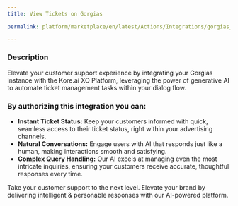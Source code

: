 ```yaml
---
title: View Tickets on Gorgias

permalink: platform/marketplace/en/latest/Actions/Integrations/gorgias_genAIViewTickets

---
```


### Description

Elevate your customer support experience by integrating your Gorgias instance with the Kore.ai XO Platform, leveraging the power of generative AI to automate ticket management tasks within your dialog flow. 


### By authorizing this integration you can:
- **Instant Ticket Status:** Keep your customers informed with quick, seamless access to their ticket status, right within your advertising channels.
- **Natural Conversations:** Engage users with AI that responds just like a human, making interactions smooth and satisfying.
- **Complex Query Handling:** Our AI excels at managing even the most intricate inquiries, ensuring your customers receive accurate, thoughtful responses every time.

Take your customer support to the next level. Elevate your brand by delivering intelligent & personable responses with our AI-powered platform.
